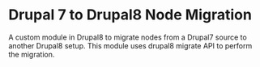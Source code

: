 #   Drupal 7 to Drupal8 Node Migration

A custom module in Drupal8 to migrate nodes from a Drupal7 source to another Drupal8 setup. This module uses drupal8 migrate API to perform the migration.
